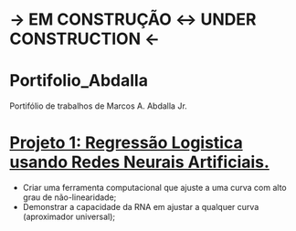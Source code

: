 # &rarr; **EM CONSTRUÇÃO** &harr; **UNDER CONSTRUCTION** &larr;

# Portifolio_Abdalla
Portifólio de trabalhos de Marcos A. Abdalla Jr.


# [Projeto 1: Regressão Logistica usando Redes Neurais Artificiais.](https://github.com/marcosabdalla/regressao_logistica)
* Criar uma ferramenta computacional que ajuste a uma curva com alto grau de não-linearidade;
* Demonstrar a capacidade da RNA em ajustar a qualquer curva (aproximador universal);
